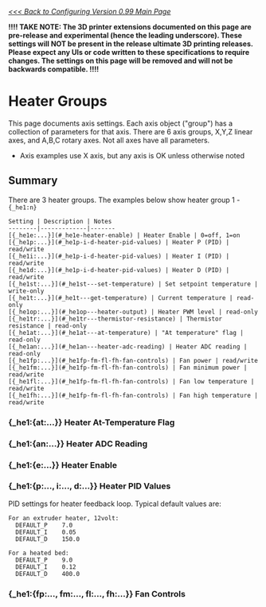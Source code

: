 _[<<< Back to Configuring Version 0.99 Main Page](Configuring-Version-0.99)_

**!!!! TAKE NOTE: The 3D printer extensions documented on this page are pre-release and experimental (hence the leading underscore). These settings will NOT be present in the release ultimate 3D printing releases. Please expect any UIs or code written to these specifications to require changes. The settings on this page will be removed and will not be backwards compatible. !!!!**

# Heater Groups

This page documents axis settings. Each axis object ("group") has a collection of parameters for that axis. There are 6 axis groups, X,Y,Z linear axes, and A,B,C rotary axes. Not all axes have all parameters.

- Axis examples use X axis, but any axis is OK unless otherwise noted

## Summary
There are 3 heater groups. The examples below show heater group 1 - `{_he1:n}`

	Setting | Description | Notes
	--------|-------------|-------
	[{_he1e:...}](#_he1e-heater-enable) | Heater Enable | 0=off, 1=on 
	[{_he1p:...}](#_he1p-i-d-heater-pid-values) | Heater P (PID) | read/write 
	[{_he1i:...}](#_he1p-i-d-heater-pid-values) | Heater I (PID) | read/write 
	[{_he1d:...}](#_he1p-i-d-heater-pid-values) | Heater D (PID) | read/write 
	[{_he1st:...}](#_he1st---set-temperature) | Set setpoint temperature | write-only
	[{_he1t:...}](#_he1t---get-temperature) | Current temperature | read-only
	[{_he1op:...}](#_he1op---heater-output) | Heater PWM level | read-only
	[{_he1tr:...}](#_he1tr---thermistor-resistance) | Thermistor resistance | read-only
	[{_he1at:...}](#_he1at---at-temperature) | "At temperature" flag | read-only
	[{_he1an:...}](#_he1an---heater-adc-reading) | Heater ADC reading | read-only
	[{_he1fp:...}](#_he1fp-fm-fl-fh-fan-controls) | Fan power | read/write
	[{_he1fm:...}](#_he1fp-fm-fl-fh-fan-controls) | Fan minimum power | read/write
	[{_he1fl:...}](#_he1fp-fm-fl-fh-fan-controls) | Fan low temperature | read/write
	[{_he1fh:...}](#_he1fp-fm-fl-fh-fan-controls) | Fan high temperature | read/write

### {_he1:{at:...}} Heater At-Temperature Flag

### {_he1:{an:...}} Heater ADC Reading

### {_he1:{e:...}} Heater Enable

### {_he1:{p:..., i:..., d:...}} Heater PID Values

PID settings for heater feedback loop. Typical default values are:
```
For an extruder heater, 12volt:
  DEFAULT_P    7.0
  DEFAULT_I    0.05
  DEFAULT_D    150.0

For a heated bed:
  DEFAULT_P    9.0
  DEFAULT_I    0.12
  DEFAULT_D    400.0
```

### {_he1:{fp:..., fm:..., fl:..., fh:...}} Fan Controls

